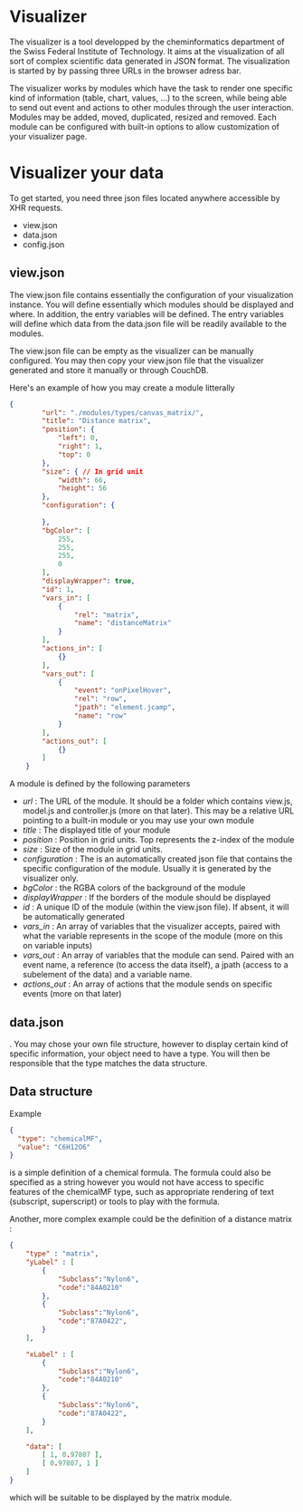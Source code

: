 Visualizer
==========

The visualizer is a tool developped by the cheminformatics department of the Swiss Federal Institute of Technology. It aims at the visualization of all sort of complex scientific data generated in JSON format. The visualization is started by by passing three URLs in the browser adress bar.

The visualizer works by modules which have the task to render one specific kind of information (table, chart, values, ...) to the screen, while being able to send out event and actions to other modules through the user interaction.
Modules may be added, moved, duplicated, resized and removed. Each module can be configured with built-in options to allow customization of your visualizer page.


Visualizer your data
==========

To get started, you need three json files located anywhere accessible by XHR requests.

* view.json
* data.json
* config.json

view.json
---------

The view.json file contains essentially the configuration of your visualization instance. You will define essentially which modules should be displayed and where. In addition, the entry variables will be defined. The entry variables will define which data from the data.json file will be readily available to the modules.

The view.json file can be empty as the visualizer can be manually configured. You may then copy your view.json file that the visualizer generated and store it manually or through CouchDB.

Here's an example of how you may create a module litterally

```JSON
{
		"url": "./modules/types/canvas_matrix/",
		"title": "Distance matrix",
		"position": {
			"left": 0,
			"right": 1,
			"top": 0
		},
		"size": { // In grid unit
			"width": 66,
			"height": 56
		},
		"configuration": {
			
		},
		"bgColor": [
			255,
			255,
			255,
			0
		],
		"displayWrapper": true,
		"id": 1,
		"vars_in": [
			{
				"rel": "matrix",
				"name": "distanceMatrix"
			}
		],
		"actions_in": [
			{}
		],
		"vars_out": [
			{
				"event": "onPixelHover",
				"rel": "row",
				"jpath": "element.jcamp",
				"name": "row"
			}
		],
		"actions_out": [
			{}
		]
	}
```
	
A module is defined by the following parameters

* *url* : The URL of the module. It should be a folder which contains view.js, model.js and controller.js (more on that later). This may be a relative URL pointing to a built-in module or you may use your own module
* *title* : The displayed title of your module
* *position* : Position in grid units. Top represents the z-index of the module
* *size* : Size of the module in grid units.
* *configuration* : The is an automatically created json file that contains the specific configuration of the module. Usually it is generated by the visualizer only.
* *bgColor* : the RGBA colors of the background of the module
* *displayWrapper* : If the borders of the module should be displayed
* *id* : A unique ID of the module (within the view.json file). If absent, it will be automatically generated
* *vars_in* : An array of variables that the visualizer accepts, paired with what the variable represents in the scope of the module (more on this on variable inputs)
* *vars_out* : An array of variables that the module can send. Paired with an event name, a reference (to access the data itself), a jpath (access to a subelement of the data) and a variable name.
* *actions_out* : An array of actions that the module sends on specific events (more on that later)

data.json
---------

. You may chose your own file structure, however to display certain kind of specific information, your object need to have a type. You will then be responsible that the type matches the data structure.



Data structure
---------

Example

```JSON
{
  "type": "chemicalMF",
  "value": "C6H12O6"
}

```

is a simple definition of a chemical formula. The formula could also be specified as a string however you would not have access to specific features of the chemicalMF type, such as appropriate rendering of text (subscript, superscript) or tools to play with the formula.

Another, more complex example could be the definition of a distance matrix :

```JSON
{
	"type" : "matrix",
	"yLabel" : [
		{
			"Subclass":"Nylon6",
			"code":"84A0210"
		},
		{
			"Subclass":"Nylon6",
			"code":"87A0422",
		}
	],

	"xLabel" : [
		{
			"Subclass":"Nylon6",
			"code":"84A0210"
		},
		{
			"Subclass":"Nylon6",
			"code":"87A0422",
		}
	],

	"data": [
		[ 1, 0.97807 ],
		[ 0.97807, 1 ]
	]
}
```

which will be suitable to be displayed by the matrix module.

